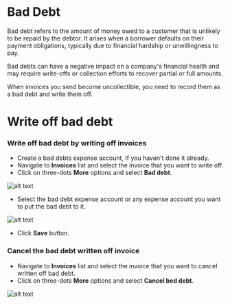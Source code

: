 # Bad Debt

Bad debt refers to the amount of money owed to a customer that is unlikely to be repaid by the debtor. It arises when a borrower defaults on their payment obligations, typically due to financial hardship or unwillingness to pay.

Bad debts can have a negative impact on a company's financial health and may require write-offs or collection efforts to recover partial or full amounts.

When invoices you send become uncollectible, you need to record them as a bad debt and write them off.

# Write off bad debt

### Write off bad debt by writing off invoices

- Create a bad debts expense account, If you haven't done it already.
- Navigate to **Invoices** list and select the invoice that you want to write off.
- Click on three-dots **More** options and select **Bad debt**.

![alt text](/img/bad-debt/image-1.png 'Title')

- Select the bad debt expense account or any expense account you want to put the bad debt to it.

![alt text](/img/bad-debt/image-2.png 'Title')

- Click **Save** button.

### Cancel the bad debt written off invoice

- Navigate to **Invoices** list and select the invoice that you want to cancel written off bad debt.
- Click on three-dots **More** options and select **Cancel bed debt**.

![alt text](/img/bad-debt/image-3.png 'Title')
